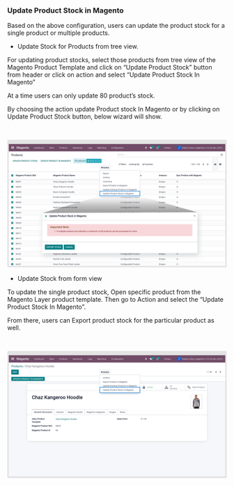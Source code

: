 
### Update Product Stock in Magento



Based on the above configuration, users can update the product stock for a single product or multiple products.


* Update Stock for Products from tree view.


For updating product stocks, select those products from tree view of the Magento Product Template and click on “Update Product Stock” button from header or click on action and select “Update Product Stock In Magento”


At a time users can only update 80 product’s stock.


By choosing the action update Product stock In Magento or by clicking on Update Product Stock button, below wizard will show.


 


![](./images/4-16-3-1.png)


* Update Stock from form view


To update the single product stock, Open specific product from the Magento Layer product template. Then go to Action and select the “Update Product Stock In Magento”.


From there, users can Export product stock for the particular product as well.


 


![](./images/4-16-3-2.png)



